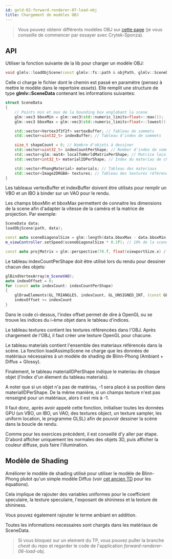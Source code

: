 ```yaml
---
id: gold-02-forward-renderer-07-load-obj
title: Chargement de modèles OBJ
---
```


> Vous pouvez obtenir différents modèles OBJ sur [cette page](https://casual-effects.com/data/) (je vous conseille de commencer par essayer avec Crytek-Sponza).

## API

Utiliser la fonction suivante de la lib pour charger un modèle OBJ:

```cpp
void glmlv::loadObjScene(const glmlv::fs::path & objPath, glmlv::SceneData & data);
```

Celle ci charge le fichier dont le chemin est passé en paramètre (pensez à mettre le modèle dans le repertoire *assets*).
Elle remplit une structure de type **glmlv::SceneData** contenant les informations suivantes:

```cpp
struct SceneData
{
    // Points min et max de la bounding box englobant la scene
    glm::vec3 bboxMin = glm::vec3(std::numeric_limits<float>::max());
    glm::vec3 bboxMax = glm::vec3(std::numeric_limits<float>::lowest());

    std::vector<Vertex3f3f2f> vertexBuffer; // Tableau de sommets
    std::vector<uint32_t> indexBuffer; // Tableau d'index de sommets

    size_t shapeCount = 0; // Nombre d'objets à dessiner
    std::vector<uint32_t> indexCountPerShape; // Nomber d'index de sommets pour chaque objet
    std::vector<glm::mat4> localToWorldMatrixPerShape; // Matrice localToWorld de chaque objet
    std::vector<int32_t> materialIDPerShape; // Index du materiau de chaque objet (-1 si pas de materiaux)

    std::vector<PhongMaterial> materials; // Tableau des materiaux
    std::vector<Image2DRGBA> textures; // Tableau des textures référencés par les materiaux
}
```

Les tableaux vertexBuffer et indexBuffer doivent être utilisés pour remplir un VBO et un IBO à binder sur un VAO pour le rendu.

Les champs bboxMin et bboxMax permettent de connaitre les dimensions de la scene afin d'adapter la vitesse de la caméra et la matrice de projection. Par exemple:

```cpp
SceneData data;
loadObjScene(path, data);

const auto sceneDiagonalSize = glm::length(data.bboxMax - data.bboxMin);
m_viewController.setSpeed(sceneDiagonalSize * 0.1f); // 10% de la scene parcouru par seconde

const auto projMatrix = glm::perspective(70.f, float(viewportSize.x) / viewportSize.y, 0.01f * m_SceneSize, m_SceneSize); // near = 1% de la taille de la scene, far = 100%
```

Le tableau indexCountPerShape doit être utilisé lors du rendu pour dessiner chacun des objets:

```cpp
glBindVertexArray(m_SceneVAO);
auto indexOffset = 0;
for (const auto indexCount: indexCountPerShape)
{
    glDrawElements(GL_TRIANGLES, indexCount, GL_UNSIGNED_INT, (const GLvoid*) (indexOffset * sizeof(GLuint)));
    indexOffset += indexCount
}
```

Dans le code ci-dessus, l'index offset permet de dire à OpenGL ou se trouve les indices du i-ème objet dans le tableau d'indices.

Le tableau textures contient les textures référencées dans l'OBJ. Après chargement de l'OBJ, il faut créer une texture OpenGL pour chacune.

Le tableau materials contient l'ensemble des materiaux référencés dans la scène. La fonction loadAssimpScene ne charge que les données de matériaux nécessaires à un modèle de shading de Blinn-Phong (Ambiant + Diffus + Glossy).

Finalement, le tableau materialIDPerShape indique le materiau de chaque objet (l'index d'un élement du tableau materials).

A noter que si un objet n'a pas de matériau, -1 sera placé à sa position dans materialIDPerShape.
De la même manière, si un champs texture n'est pas renseigné pour un matériaux, alors il est mis à -1.

Il faut donc, après avoir appelé cette fonction, initialiser toutes les données GPU (un VBO, un IBO, un VAO, des textures object, un texture sampler, les uniform location, le programme GLSL) afin de pouvoir dessiner la scène dans la boucle de rendu.

Comme pour les exercices précédent, il est conseillé d'y aller par étape. D'abord afficher uniquement les normales des objets 3D, puis afficher la couleur diffuse, puis faire l'illumination.

## Modèle de Shading

Améliorer le modèle de shading utilisé pour utiliser le modèle de Blinn-Phong plutot qu'un simple modèle Diffus (voir [cet ancien TD](gold-02-forward-renderer-07-load-obj) pour les équations).

Cela implique de rajouter des variables uniformes pour le coefficient speculaire, la texture speculaire, l'exposant de shininess et la texture de shininess.

Vous pouvez également rajouter le terme ambiant en addition.

Toutes les informations necessaires sont chargés dans les matériaux de SceneData.

> Si vous bloquez sur un element du TP, vous pouvez puller la branche *cheat* du repo et regarder le code de l'application *forward-renderer-06-load-obj*.
